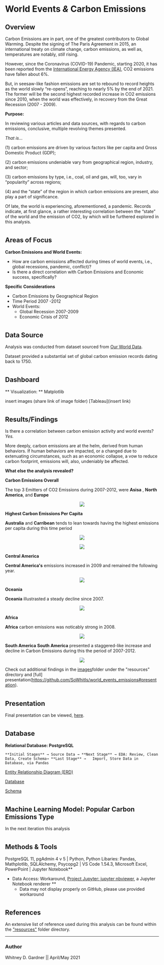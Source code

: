 # World Events _&_ Carbon Emissions 

## Overview
Carbon Emissions are in part, one of the greatest contributors to Global Warming. 
Despite the signing of The Paris Agreement in 2015, an international treaty on climate change, carbon emissions, as well as, temperatures are notably, _still_ rising. 

However, since the Coronavirus (COVID-19) Pandemic, starting 2020, it has been reported from the [International Energy Agency (IEA)]( https://www.iea.org/reports/global-energy-review-2021/co2-emissions), CO2 emissions have fallen about 6%.  

But, in seesaw-like fashion emissions are set to rebound to record heights as the world slowly “re-opens”, reaching to nearly 5% by the end of 2021. The former will be the second highest recorded increase in CO2 emissions since 2010, when the world was effectively, in recovery from the Great Recession (2007 - 2009). 

**Purpose:**

In reviewing various articles and data sources, with regards to carbon emissions, conclusive, multiple revolving themes presented. 

_That is…_

(1)	carbon emissions are driven by various factors like per capita and Gross Domestic Product (GDP); 

(2)	carbon emissions undeniable vary from geographical region, industry, and sector;

(3)	carbon emissions by type, i.e., coal, oil and gas, will, too, vary in “popularity” across regions;

(4)	and the “state” of the region in which carbon emissions are present, also play a part of significance. 

Of late, the world is experiencing, aforementioned, a pandemic.   Records indicate, at first glance, a rather interesting correlation between the “state” of the world and the emission of CO2, by which will be furthered explored in this analysis. 

#

## Areas of Focus 

**Carbon Emissions and World Events:**

 * How are carbon emissions affected during times of world events, i.e., global recessions, pandemic, conflict)?
 *  Is there a direct correlation with Carbon Emissions and Economic success, specifically?

**Specific Considerations**
* Carbon Emissions by Geographical Region
* Time Period 2007 -2012
* World Events:
    * Global Recession 2007-2009
    * Economic Crisis of 2012
#

## Data Source
Analysis was conducted from dataset sourced from [Our World Data](https://github.com/owid/co2-data). 

Dataset provided a substantial set of global carbon emission records dating back to 1750. 

#
## Dashboard
** Visualization: ** Matplotlib

insert images (share link of image folder)
[Tableau](insert link) 
#

## Results/Findings

Is there a correlation between carbon emission activity and world events? _Yes._ 

More deeply, carbon emissions are at the helm, derived from human behaviors. If human behaviors are impacted, or a changed due to extenuating circumstances, such as an economic collapse, a vow to reduce carbon footprint, emissions will, also,  undeniably be affected. 

**What else the analysis revealed?**

**Carbon Emissions Overall**

The top 3 Emitters of CO2 Emissions during 2007-2012, were **Asisa** , **North America**, and **Europe**


<p align="center">
  <img src="final/resources/images/avg_geo_reg_co2_pie.png"/>
</p>

**Highest Carbon Emissions Per Capita**

**Australia** and **Carribean** tends to lean towards having the highest emissions per capita during this time period

 </p>
<p align="center">
  <img src="final/resources/images/all_reg_co2_per_capita_multiline_without_car.png"/>
</p>

</p>
<p align="center">
  <img src="final/resources/images/avg_geo_reg_co2_capita_bar.png"/>
</p>

**Central America**

**Central America's** emissions increased in 2009 and remained the following year. 

</p>
<p align="center">
  <img src="final/resources/images/cen_co2_per_capita.png"/>
</p>

**Oceania**

**Oceania** illustrasted a steady decline since 2007. 

</p>
<p align="center">
  <img src="final/resources/images/oceania_co2_per_capita.png"/>
</p>

**Africa**

**Africa** carbon emissions was noticably strong in 2008. 
</p>
<p align="center">
  <img src="final/resources/images/africa_co2_per_capita.png"/>
</p>

**South America**
**South America** presented a staggered-like increase and decline in Carbon Emissions during this the period of 2007-2012. 

</p>
<p align="center">
  <img src="final/resources/images/soam_co2_per_capita.png"/>
</p>

Check out additional findings in the [images](https://github.com/SoWhitIs/world_events_emissions/tree/final_wdg/final/resources/images)folder under the "resources" directory and [full] presentation(https://github.com/SoWhitIs/world_events_emissions#presentation). 
#

## Presentation
 Final presentation can be viewed, [here](final/presentation/world_events_emissions_wdg_fp_pres.pdf).
#

## Database

 **Relational Database: PostgreSQL**

    **Initial Stages** → Source Data → **Next Stage** → EDA: Review, Clean Data, Create Schema→ **Last Stage** →   Import, Store Data in Database, via Pandas

[Entity Relationship Diagram (ERD)](final/resources/schema/ERD_world_events_carbon_df_fp.png)

[Database](final/resources/schema/decades_co_emissions_schema_fp_wdg_data_loaded.png)


[Schema](final/resources/schema/world_events_carbon_schema_fp_wdg.sql)

#
## Machine Learning Model: Popular Carbon Emissions Type
 In the next iteration this analysis 
#

## Methods & Tools 
PostgreSQL 11, pgAdmin 4 v 5 | Python, Python Libaries: Pandas, Mathplotlib, SQLAlchemy, Psycopg2 | VS Code 1.54.3, Microsoft Excel, PowerPoint | Jupyter Notebook** 
 
* Data Access: Workaround, [Project Jupyter: jupyter nbviewer](https://nbviewer.jupyter.org/), a Jupyter Notebook renderer **
     * Data may not display properly on GitHub, please use provided workaround
 
#
## References
 
An extensive list of reference  used during this analysis can be found within the ["resources"](final/resources/sources_ref_wdg_fp.pdf) folder directory. 

---
### Author
Whitney D. Gardner || April/May 2021